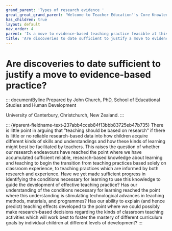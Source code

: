 ```yaml
---
grand_parent: 'Types of research evidence '
great_great_grand_parent: 'Welcome to Teacher Education''s Core Knowledge and Skills.'
has_children: true
layout: default
nav_order: 4
parent: 'Is a move to evidence-based teaching practice feasible at this time? '
title: 'Are discoveries to date sufficient to justify a move to evidence-based practice? '
---
```

# Are discoveries to date sufficient to justify a move to evidence-based practice? 


::: documentByline
Prepared by John Church, PhD, School of Educational Studies and Human
Development

University of Canterbury, Christchurch, New Zealand.
:::

::: {#parent-fieldname-text-237abb4cceb84f13bbb83725eb47b735}
There is little point in arguing that "teaching should be based on
research" if there is little or no reliable research-based data into how
children acquire different kinds of skills and understandings and how
these kinds of learning might best be facilitated by teachers. This
raises the question of whether our research endeavours have reached the
point where we have accumulated sufficient reliable, research-based
knowledge about learning and teaching to begin the transition from
teaching practices based solely on classroom experience, to teaching
practices which are informed by both research and experience. Have we
yet made sufficient progress in identifying the conditions necessary for
learning to use this knowledge to guide the development of effective
teaching practice? Has our understanding of the conditions necessary for
learning reached the point where this understanding is stimulating
technological advances in teaching methods, materials, and programmes?
Has our ability to explain (and hence predict) teaching effects
developed to the point where we could possibly make research-based
decisions regarding the kinds of classroom teaching activities which
will work best to foster the mastery of different curriculum goals by
individual children at different levels of development?
:::
